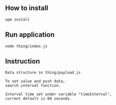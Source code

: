 ## How to install
```
npm install
```

## Run application
```
node thing/index.js
```

## Instruction
```
Data structure in thing/payload.js

To set value and push data, 
search interval function.

Interval time set under variable "timeInterval", 
current default is 60 seconds.

```
